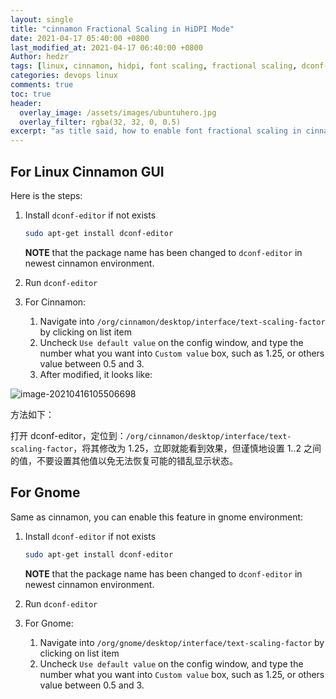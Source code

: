 ```yaml
---
layout: single
title: "cinnamon Fractional Scaling in HiDPI Mode"
date: 2021-04-17 05:40:00 +0800
last_modified_at: 2021-04-17 06:40:00 +0800
Author: hedzr
tags: [linux, cinnamon, hidpi, font scaling, fractional scaling, dconf-editor]
categories: devops linux
comments: true
toc: true
header:
  overlay_image: /assets/images/ubuntuhero.jpg
  overlay_filter: rgba(32, 32, 0, 0.5)
excerpt: "as title said, how to enable font fractional scaling in cinnamon GUI environment"
---
```




## For Linux Cinnamon GUI

Here is the steps:

1. Install `dconf-editor` if not exists

   ```bash
   sudo apt-get install dconf-editor
   ```

   **NOTE** that the package name has been changed to `dconf-editor` in newest cinnamon environment.

2. Run `dconf-editor`

3. For Cinnamon:

   1. Navigate into `/org/cinnamon/desktop/interface/text-scaling-factor` by clicking on list item
   2. Uncheck `Use default value` on the config window, and type the number what you want into `Custom value` box, such as 1.25, or others value between 0.5 and 3.
   3. After modified, it looks like:

![image-20210416105506698](https://i.loli.net/2021/04/16/LTdnlfAXgEIRx45.png)



方法如下：

打开 dconf-editor，定位到：`/org/cinnamon/desktop/interface/text-scaling-factor`，将其修改为 1.25，立即就能看到效果，但谨慎地设置 1..2 之间的值，不要设置其他值以免无法恢复可能的错乱显示状态。



## For Gnome

Same as cinnamon, you can enable this feature in gnome environment:

1. Install `dconf-editor` if not exists

   ```bash
   sudo apt-get install dconf-editor
   ```

   **NOTE** that the package name has been changed to `dconf-editor` in newest cinnamon environment.

2. Run `dconf-editor`

3. For Gnome: 

   1. Navigate into `/org/gnome/desktop/interface/text-scaling-factor` by clicking on list item
   2. Uncheck `Use default value` on the config window, and type the number what you want into `Custom value` box, such as 1.25, or others value between 0.5 and 3.

